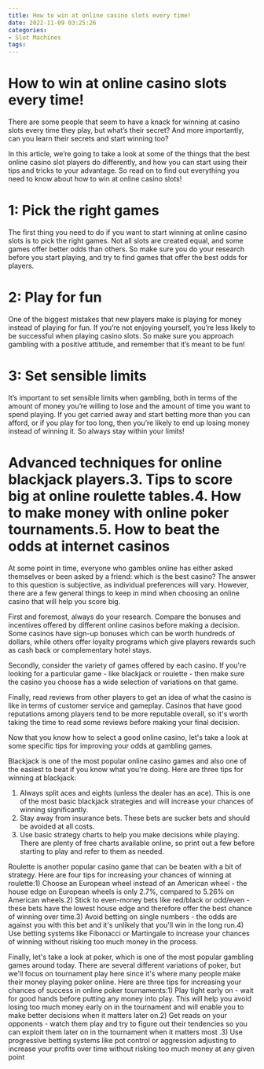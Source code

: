 ```yaml
---
title: How to win at online casino slots every time!
date: 2022-11-09 03:25:26
categories:
- Slot Machines
tags:
---
```



#  How to win at online casino slots every time!

There are some people that seem to have a knack for winning at casino slots every time they play, but what’s their secret? And more importantly, can you learn their secrets and start winning too?

In this article, we’re going to take a look at some of the things that the best online casino slot players do differently, and how you can start using their tips and tricks to your advantage. So read on to find out everything you need to know about how to win at online casino slots!

# 1: Pick the right games

The first thing you need to do if you want to start winning at online casino slots is to pick the right games. Not all slots are created equal, and some games offer better odds than others. So make sure you do your research before you start playing, and try to find games that offer the best odds for players.

# 2: Play for fun

One of the biggest mistakes that new players make is playing for money instead of playing for fun. If you’re not enjoying yourself, you’re less likely to be successful when playing casino slots. So make sure you approach gambling with a positive attitude, and remember that it’s meant to be fun!

# 3: Set sensible limits

It’s important to set sensible limits when gambling, both in terms of the amount of money you’re willing to lose and the amount of time you want to spend playing. If you get carried away and start betting more than you can afford, or if you play for too long, then you’re likely to end up losing money instead of winning it. So always stay within your limits!

#  Advanced techniques for online blackjack players.3. Tips to score big at online roulette tables.4. How to make money with online poker tournaments.5. How to beat the odds at internet casinos

At some point in time, everyone who gambles online has either asked themselves or been asked by a friend: which is the best casino? The answer to this question is subjective, as individual preferences will vary. However, there are a few general things to keep in mind when choosing an online casino that will help you score big.

First and foremost, always do your research. Compare the bonuses and incentives offered by different online casinos before making a decision. Some casinos have sign-up bonuses which can be worth hundreds of dollars, while others offer loyalty programs which give players rewards such as cash back or complementary hotel stays.

Secondly, consider the variety of games offered by each casino. If you're looking for a particular game - like blackjack or roulette - then make sure the casino you choose has a wide selection of variations on that game.

Finally, read reviews from other players to get an idea of what the casino is like in terms of customer service and gameplay. Casinos that have good reputations among players tend to be more reputable overall, so it's worth taking the time to read some reviews before making your final decision.

Now that you know how to select a good online casino, let's take a look at some specific tips for improving your odds at gambling games.

Blackjack is one of the most popular online casino games and also one of the easiest to beat if you know what you're doing. Here are three tips for winning at blackjack:
1) Always split aces and eights (unless the dealer has an ace). This is one of the most basic blackjack strategies and will increase your chances of winning significantly.
2) Stay away from insurance bets. These bets are sucker bets and should be avoided at all costs.
3) Use basic strategy charts to help you make decisions while playing. There are plenty of free charts available online, so print out a few before starting to play and refer to them as needed.

Roulette is another popular casino game that can be beaten with a bit of strategy. Here are four tips for increasing your chances of winning at roulette:1) Choose an European wheel instead of an American wheel - the house edge on European wheels is only 2.7%, compared to 5.26% on American wheels.2) Stick to even-money bets like red/black or odd/even - these bets have the lowest house edge and therefore offer the best chance of winning over time.3) Avoid betting on single numbers - the odds are against you with this bet and it's unlikely that you'll win in the long run.4) Use betting systems like Fibonacci or Martingale to increase your chances of winning without risking too much money in the process.

Finally, let's take a look at poker, which is one of the most popular gambling games around today. There are several different variations of poker, but we'll focus on tournament play here since it's where many people make their money playing poker online. Here are three tips for increasing your chances of success in online poker tournaments:1) Play tight early on - wait for good hands before putting any money into play. This will help you avoid losing too much money early on in the tournament and will enable you to make better decisions when it matters later on.2) Get reads on your opponents - watch them play and try to figure out their tendencies so you can exploit them later on in the tournament when it matters most .3) Use progressive betting systems like pot control or aggression adjusting to increase your profits over time without risking too much money at any given point